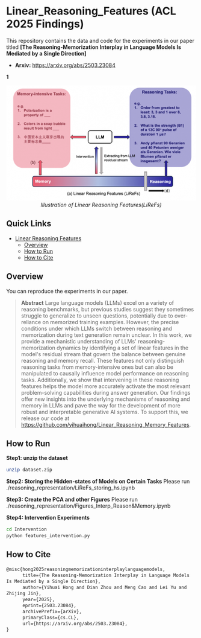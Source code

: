 # Linear_Reasoning_Features (ACL 2025 Findings)


This repository contains the data and code for the experiments in our paper titled **[The Reasoning-Memorization Interplay in Language Models Is Mediated by a Single Direction]**

* **Arxiv:** https://arxiv.org/abs/2503.23084


**1**
<p align="center">
  <img src="https://github.com/yihuaihong/ConceptVectors.github.io/blob/main/static/images/interp_reasoning.png" width="1000"></a>
  <br />
  <em>Illustration of Linear Reasoning Features(LiReFs)</em>
</p>


## Quick Links
- [Linear Reasoning Features](#lirefs)
  - [Overview](#overview)
  - [How to Run](#how-to-run)
  - [How to Cite](#how-to-cite)

## Overview
You can reproduce the experiments in our paper.

> **Abstract**
> Large language models (LLMs) excel on a variety of reasoning benchmarks, but previous studies suggest they sometimes struggle to generalize to unseen questions, potentially due to over-reliance on memorized training examples. However, the precise conditions under which LLMs switch between reasoning and memorization during text generation remain unclear. In this work, we provide a mechanistic understanding of LLMs' reasoning-memorization dynamics by identifying a set of linear features in the model's residual stream that govern the balance between genuine reasoning and memory recall. These features not only distinguish reasoning tasks from memory-intensive ones but can also be manipulated to causally influence model performance on reasoning tasks. Additionally, we show that intervening in these reasoning features helps the model more accurately activate the most relevant problem-solving capabilities during answer generation. Our findings offer new insights into the underlying mechanisms of reasoning and memory in LLMs and pave the way for the development of more robust and interpretable generative AI systems. To support this, we release our code at https://github.com/yihuaihong/Linear_Reasoning_Memory_Features.


## How to Run

**Step1: unzip the dataset** 
```sh
unzip dataset.zip
```

**Step2: Storing the Hidden-states of Models on Certain Tasks**
Please run ./reasoning_representation/LiReFs_storing_hs.ipynb

**Step3: Create the PCA and other Figures**
Please run ./reasoning_representation/Figures_Interp_Reason&Memory.ipynb

**Step4: Intervention Experiments**
```sh
cd Intervention
python features_intervention.py
```


## How to Cite
```
@misc{hong2025reasoningmemorizationinterplaylanguagemodels,
      title={The Reasoning-Memorization Interplay in Language Models Is Mediated by a Single Direction}, 
      author={Yihuai Hong and Dian Zhou and Meng Cao and Lei Yu and Zhijing Jin},
      year={2025},
      eprint={2503.23084},
      archivePrefix={arXiv},
      primaryClass={cs.CL},
      url={https://arxiv.org/abs/2503.23084}, 
}
```

